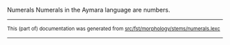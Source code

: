 Numerals
Numerals in the Aymara language are numbers.

* * *

<small>This (part of) documentation was generated from [src/fst/morphology/stems/numerals.lexc](https://github.com/giellalt/lang-aym/blob/main/src/fst/morphology/stems/numerals.lexc)</small>

---

